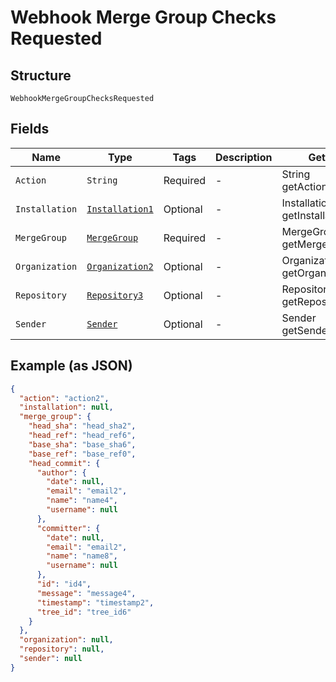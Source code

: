 
# Webhook Merge Group Checks Requested

## Structure

`WebhookMergeGroupChecksRequested`

## Fields

| Name | Type | Tags | Description | Getter | Setter |
|  --- | --- | --- | --- | --- | --- |
| `Action` | `String` | Required | - | String getAction() | setAction(String action) |
| `Installation` | [`Installation1`](../../doc/models/installation-1.md) | Optional | - | Installation1 getInstallation() | setInstallation(Installation1 installation) |
| `MergeGroup` | [`MergeGroup`](../../doc/models/merge-group.md) | Required | - | MergeGroup getMergeGroup() | setMergeGroup(MergeGroup mergeGroup) |
| `Organization` | [`Organization2`](../../doc/models/organization-2.md) | Optional | - | Organization2 getOrganization() | setOrganization(Organization2 organization) |
| `Repository` | [`Repository3`](../../doc/models/repository-3.md) | Optional | - | Repository3 getRepository() | setRepository(Repository3 repository) |
| `Sender` | [`Sender`](../../doc/models/sender.md) | Optional | - | Sender getSender() | setSender(Sender sender) |

## Example (as JSON)

```json
{
  "action": "action2",
  "installation": null,
  "merge_group": {
    "head_sha": "head_sha2",
    "head_ref": "head_ref6",
    "base_sha": "base_sha6",
    "base_ref": "base_ref0",
    "head_commit": {
      "author": {
        "date": null,
        "email": "email2",
        "name": "name4",
        "username": null
      },
      "committer": {
        "date": null,
        "email": "email2",
        "name": "name8",
        "username": null
      },
      "id": "id4",
      "message": "message4",
      "timestamp": "timestamp2",
      "tree_id": "tree_id6"
    }
  },
  "organization": null,
  "repository": null,
  "sender": null
}
```

